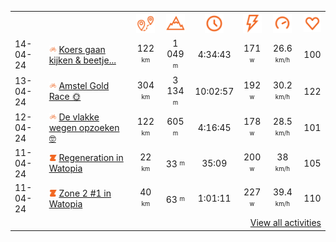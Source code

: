 <table>
    <tr>
        <th></th>
        <th></th>
        <th align="center"><img src="https://raw.githubusercontent.com/robiningelbrecht/strava-activities/master/public/distance.svg" width="30" alt="distance" title="distance"/></th>
        <th align="center"><img src="https://raw.githubusercontent.com/robiningelbrecht/strava-activities/master/public/elevation.svg" width="30" alt="elevation" title="elevation"/></th>
        <th align="center"><img src="https://raw.githubusercontent.com/robiningelbrecht/strava-activities/master/public/time.svg" width="30" alt="time" title="time"/></th>
        <th align="center"><img src="https://raw.githubusercontent.com/robiningelbrecht/strava-activities/master/public/average-watt.svg" width="30" alt="average watts" title="average watts"/></th>
        <th align="center"><img src="https://raw.githubusercontent.com/robiningelbrecht/strava-activities/master/public/average-speed.svg" width="30" alt="average speed" title="average speed"/></th>
        <th align="center"><img src="https://raw.githubusercontent.com/robiningelbrecht/strava-activities/master/public/heart-rate.svg" width="30" alt="average heart rate" title="average heart rate"/></th>
    </tr>
            <tr>
            <td>14-04-24</td>
            <td>
                <img src="https://raw.githubusercontent.com/robiningelbrecht/strava-activities/master/public/activity-ride.svg" width="12" alt="Koers gaan kijken &amp; beetje losrijden 🌤️" title="Koers gaan kijken &amp; beetje losrijden 🌤️"/>
<a href="https://www.strava.com/activities/11180801160" title="Kcal: 3203 | Gear: None ">Koers gaan kijken &amp; beetje...</a>
            </td>
            <td align="center">122 <sup><sub>km</sub></sup></td>
            <td align="center">1 049 <sup><sub>m</sub></sup></td>
            <td align="center">4:34:43</td>
            <td align="center">171 <sup><sub>w</sub></sup></td>
            <td align="center">26.6 <sup><sub>km/h</sub></sup></td>
            <td align="center">100</td>
        </tr>
            <tr>
            <td>13-04-24</td>
            <td>
                <img src="https://raw.githubusercontent.com/robiningelbrecht/strava-activities/master/public/activity-ride.svg" width="12" alt="Amstel Gold Race 🌞" title="Amstel Gold Race 🌞"/>
<a href="https://www.strava.com/activities/11174046451" title="Kcal: 7864 | Gear: None ">Amstel Gold Race 🌞</a>
            </td>
            <td align="center">304 <sup><sub>km</sub></sup></td>
            <td align="center">3 134 <sup><sub>m</sub></sup></td>
            <td align="center">10:02:57</td>
            <td align="center">192 <sup><sub>w</sub></sup></td>
            <td align="center">30.2 <sup><sub>km/h</sub></sup></td>
            <td align="center">122</td>
        </tr>
            <tr>
            <td>12-04-24</td>
            <td>
                <img src="https://raw.githubusercontent.com/robiningelbrecht/strava-activities/master/public/activity-ride.svg" width="12" alt="De vlakke wegen opzoeken 🤓" title="De vlakke wegen opzoeken 🤓"/>
<a href="https://www.strava.com/activities/11165065233" title="Kcal: 3128 | Gear: None ">De vlakke wegen opzoeken 🤓</a>
            </td>
            <td align="center">122 <sup><sub>km</sub></sup></td>
            <td align="center">605 <sup><sub>m</sub></sup></td>
            <td align="center">4:16:45</td>
            <td align="center">178 <sup><sub>w</sub></sup></td>
            <td align="center">28.5 <sup><sub>km/h</sub></sup></td>
            <td align="center">101</td>
        </tr>
            <tr>
            <td>11-04-24</td>
            <td>
                                <img src="https://raw.githubusercontent.com/robiningelbrecht/strava-activities/master/public/activity-virtual-ride-zwift.svg" width="12" alt="Regeneration in Watopia" title="Regeneration in Watopia"/>
<a href="https://www.strava.com/activities/11158715886" title="Kcal: 402 | Gear: None ">Regeneration in Watopia</a>
            </td>
            <td align="center">22 <sup><sub>km</sub></sup></td>
            <td align="center">33 <sup><sub>m</sub></sup></td>
            <td align="center">35:09</td>
            <td align="center">200 <sup><sub>w</sub></sup></td>
            <td align="center">38 <sup><sub>km/h</sub></sup></td>
            <td align="center">105</td>
        </tr>
            <tr>
            <td>11-04-24</td>
            <td>
                                <img src="https://raw.githubusercontent.com/robiningelbrecht/strava-activities/master/public/activity-virtual-ride-zwift.svg" width="12" alt="Zone 2 #1 in Watopia" title="Zone 2 #1 in Watopia"/>
<a href="https://www.strava.com/activities/11158312194" title="Kcal: 796 | Gear: None ">Zone 2 #1 in Watopia</a>
            </td>
            <td align="center">40 <sup><sub>km</sub></sup></td>
            <td align="center">63 <sup><sub>m</sub></sup></td>
            <td align="center">1:01:11</td>
            <td align="center">227 <sup><sub>w</sub></sup></td>
            <td align="center">39.4 <sup><sub>km/h</sub></sup></td>
            <td align="center">110</td>
        </tr>
                <tr>
            <td colspan="8" align="right"><a href="https://github.com/robiningelbrecht/strava-activities#activities">View all activities</a></td>
        </tr>
    </table>
